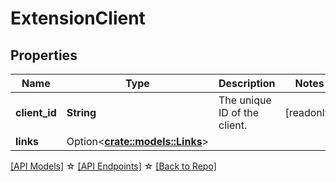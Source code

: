 # ExtensionClient

## Properties

Name | Type | Description | Notes
------------ | ------------- | ------------- | -------------
**client_id** | **String** | The unique ID of the client. | [readonly]
**links** | Option<[**crate::models::Links**](Links.md)> |  | 

[[API Models]](./README.md#documentation-for-models) ☆ [[API Endpoints]](./README.md#documentation-for-api-endpoints) ☆ [[Back to Repo]](./README.md)


